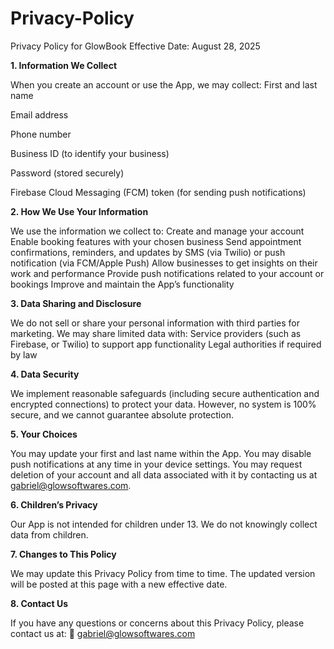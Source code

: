 # Privacy-Policy
Privacy Policy for GlowBook
Effective Date: August 28, 2025


**1. Information We Collect**

When you create an account or use the App, we may collect: 
First and last name<br>

Email address

Phone number

Business ID (to identify your business)

Password (stored securely)

Firebase Cloud Messaging (FCM) token (for sending push notifications)


**2. How We Use Your Information**

We use the information we collect to:
Create and manage your account
Enable booking features with your chosen business
Send appointment confirmations, reminders, and updates by SMS (via Twilio) or push notification (via FCM/Apple Push)
Allow businesses to get insights on their work and performance
Provide push notifications related to your account or bookings
Improve and maintain the App’s functionality


**3. Data Sharing and Disclosure**

We do not sell or share your personal information with third parties for marketing.
We may share limited data with:
Service providers (such as Firebase, or Twilio) to support app functionality
Legal authorities if required by law


**4. Data Security**

We implement reasonable safeguards (including secure authentication and encrypted connections) to protect your data. However, no system is 100% secure, and we cannot guarantee absolute protection.


**5. Your Choices**

You may update your first and last name within the App.
You may disable push notifications at any time in your device settings.
You may request deletion of your account and all data associated with it by contacting us at gabriel@glowsoftwares.com.


**6. Children’s Privacy**

Our App is not intended for children under 13. We do not knowingly collect data from children.


**7. Changes to This Policy**

We may update this Privacy Policy from time to time. The updated version will be posted at this page with a new effective date.


**8. Contact Us**

If you have any questions or concerns about this Privacy Policy, please contact us at:
📧 gabriel@glowsoftwares.com
